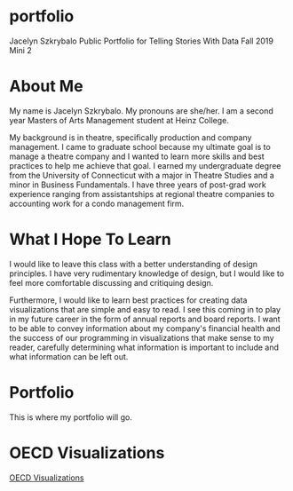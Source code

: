 # portfolio
Jacelyn Szkrybalo
Public Portfolio for Telling Stories With Data Fall 2019 Mini 2

# About Me
My name is Jacelyn Szkrybalo. My pronouns are she/her. I am a second year Masters of Arts Management student at Heinz College. 

My background is in theatre, specifically production and company management. I came to graduate school because my ultimate goal is to manage a theatre company and I wanted to learn more skills and best practices to help me achieve that goal. I earned my undergraduate degree from the University of Connecticut with a major in Theatre Studies and a minor in Business Fundamentals. I have three years of post-grad work experience ranging from assistantships at regional theatre companies to accounting work for a condo management firm. 

# What I Hope To Learn
I would like to leave this class with a better understanding of design principles. I have very rudimentary knowledge of design, but I would like to feel more comfortable discussing and critiquing design. 

Furthermore, I would like to learn best practices for creating data visualizations that are simple and easy to read. I see this coming in to play in my future career in the form of annual reports and board reports. I want to be able to convey information about my company's financial health and the success of our programming in visualizations that make sense to my reader, carefully determining what information is important to include and what information can be left out. 

# Portfolio
This is where my portfolio will go. 

# OECD Visualizations
[OECD Visualizations](/OECD)

